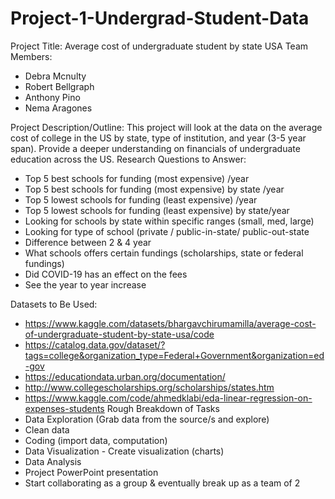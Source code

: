 # Project-1-Undergrad-Student-Data
Project Title: Average cost of undergraduate student by state USA
Team Members:
-	Debra Mcnulty
-	Robert Bellgraph
-	Anthony Pino
-	Nema Aragones

Project Description/Outline:
This project will look at the data on the average cost of college in the US by state, type of institution, and year (3-5 year span). Provide a deeper understanding on financials of undergraduate education across the US.
Research Questions to Answer:
-	Top 5 best schools for funding (most expensive) /year
-	Top 5 best schools for funding (most expensive) by state /year
-	Top 5 lowest schools for funding (least expensive) /year
-	Top 5 lowest schools for funding (least expensive) by state/year
-	Looking for schools by state within specific ranges (small, med, large)
-	Looking for type of school (private / public-in-state/ public-out-state
-	Difference between 2 & 4 year 
-	What schools offers certain fundings (scholarships, state or federal fundings)
-	Did COVID-19 has an effect on the fees
-	See the year to year increase

Datasets to Be Used:
-	https://www.kaggle.com/datasets/bhargavchirumamilla/average-cost-of-undergraduate-student-by-state-usa/code
-	https://catalog.data.gov/dataset/?tags=college&organization_type=Federal+Government&organization=ed-gov
-	https://educationdata.urban.org/documentation/
-	http://www.collegescholarships.org/scholarships/states.htm
-	https://www.kaggle.com/code/ahmedklabi/eda-linear-regression-on-expenses-students
Rough Breakdown of Tasks 
-	Data Exploration (Grab data from the source/s and explore)
-	Clean data
-	Coding (import data, computation)
-	Data Visualization - Create visualization (charts)
-	Data Analysis
-	Project PowerPoint presentation
-	Start collaborating as a group & eventually break up as a team of 2 
